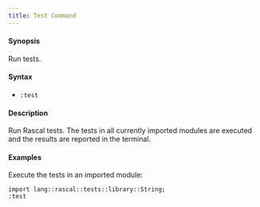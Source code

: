 ```yaml
---
title: Test Command
---
```


#### Synopsis

Run tests.

#### Syntax

* `:test`

#### Description

Run Rascal tests. The tests in all currently imported modules are executed and the results are reported
in the terminal.

#### Examples

Execute the tests in an imported module:

```rascal-shell
import lang::rascal::tests::library::String;
:test
```

